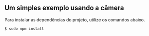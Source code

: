 ## Um simples exemplo usando a câmera

Para instalar as dependências do projeto, utilize os comandos abaixo.

```bash
$ sudo npm install
```
